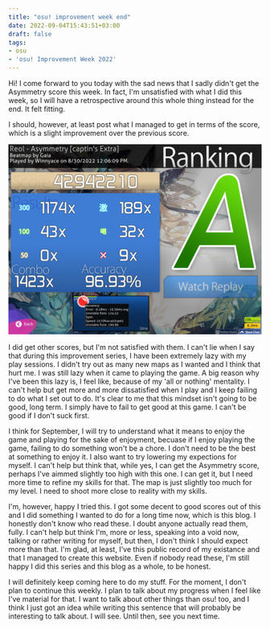 ```yaml
---
title: "osu! improvement week end"
date: 2022-09-04T15:43:51+03:00
draft: false
tags:
- osu
- 'osu! Improvement Week 2022'
---
```


Hi! I come forward to you today with the sad news that I sadly didn't get the Asymmetry score this week. In fact, I'm unsatisfied with what I did this week, so I will have a retrospective around this whole thing instead for the end. It felt fitting. 

I should, however, at least post what I managed to get in terms of the score, which is a slight improvement over the previous score.

![image1](images/image1.png)

I did get other scores, but I'm not satisfied with them. I can't lie when I say that during this improvement series, I have been extremely lazy with my play sessions. I didn't try out as many new maps as I wanted and I think that hurt me. I was still lazy when it came to playing the game. A big reason why I've been this lazy is, I feel like, because of my 'all or nothing' mentality. I can't help but get more and more dissatisfied when I play and I keep failing to do what I set out to do. It's clear to me that this mindset isn't going to be good, long term. I simply have to fail to get good at this game. I can't be good if I don't suck first.

I think for September, I will try to understand what it means to enjoy the game and playing for the sake of enjoyment, becuase if I enjoy playing the game, failing to do something won't be a chore. I don't need to be the best at something to enjoy it. I also want to try lowering my expections for myself. I can't help but think that, while yes, I can get the Asymmetry score, perhaps I've aimmed slightly too high with this one. I can get it, but I need more time to refine my skills for that. The map is just slightly too much for my level. I need to shoot more close to reality with my skills.

I'm, however, happy I tried this. I got some decent to good scores out of this and I did something I wanted to do for a long time now, which is this blog. I honestly don't know who read these. I doubt anyone actually read them, fully. I can't help but think I'm, more or less, speaking into a void now, talking or rather writing for myself, but then, I don't think I should expect more than that. I'm glad, at least, I've this public record of my existance and that I managed to create this website. Even if nobody read these, I'm still happy I did this series and this blog as a whole, to be honest.

I will definitely keep coming here to do my stuff. For the moment, I don't plan to continue this weekly. I plan to talk about my progress when I feel like I've material for that. I want to talk about other things than osu! too, and I think I just got an idea while writing this sentence that will probably be interesting to talk about. I will see. Until then, see you next time. 
